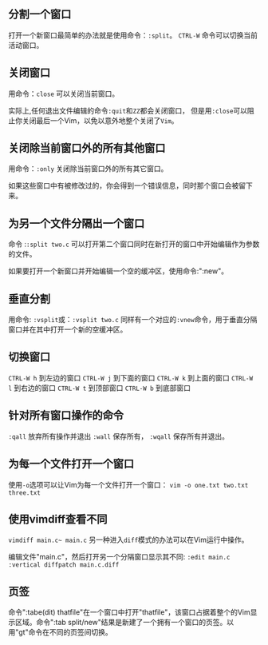 ## 分割一个窗口
  打开一个新窗口最简单的办法就是使用命令：`:split`。
  `CTRL-W` 命令可以切换当前活动窗口。

## 关闭窗口
  用命令：`close`
  可以关闭当前窗口。
  
  实际上,任何退出文件编辑的命令`:quit`和`ZZ`都会关闭窗口，
  但是用`:close`可以阻止你关闭最后一个Vim，以免以意外地整个关闭了`Vim`。

## 关闭除当前窗口外的所有其他窗口
  用命令：`:only`
  关闭除当前窗口外的所有其它窗口。
  
  如果这些窗口中有被修改过的，你会得到一个错误信息，同时那个窗口会被留下来。

## 为另一个文件分隔出一个窗口
  命令 :`:split two.c`
  可以打开第二个窗口同时在新打开的窗口中开始编辑作为参数的文件。
  
  如果要打开一个新窗口并开始编辑一个空的缓冲区，使用命令:":new"。

## 垂直分割
  用命令: `:vsplit`或：`:vsplit two.c`
  同样有一个对应的`:vnew`命令，用于垂直分隔窗口并在其中打开一个新的空缓冲区。

## 切换窗口
  `CTRL-W h` 到左边的窗口
  `CTRL-W j` 到下面的窗口
  `CTRL-W k` 到上面的窗口
  `CTRL-W l` 到右边的窗口
  `CTRL-W t` 到顶部窗口
  `CTRL-W b` 到底部窗口

## 针对所有窗口操作的命令
  `:qall` 放弃所有操作并退出
  `:wall` 保存所有，
  `:wqall` 保存所有并退出。

## 为每一个文件打开一个窗口
  使用`-o`选项可以让Vim为每一个文件打开一个窗口：
    `vim -o one.txt two.txt three.txt`

## 使用vimdiff查看不同
  `vimdiff main.c~ main.c`
  另一种进入`diff`模式的办法可以在Vim运行中操作。
  
  编辑文件"main.c"，然后打开另一个分隔窗口显示其不同:
  `:edit main.c`
  `:vertical diffpatch main.c.diff`

## 页签
   命令":tabe(dit) thatfile"在一个窗口中打开"thatfile"，该窗口占据着整个的Vim显示区域。命令":tab split/new"结果是新建了一个拥有一个窗口的页签。以用"gt"命令在不同的页签间切换。